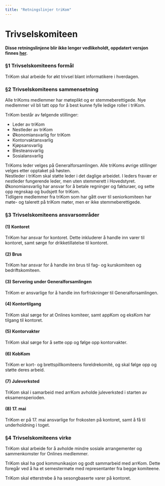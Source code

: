 ```yaml
---
title: "Retningslinjer triKom"
---
```


Trivselskomiteen
===========

**Disse retningslinjene blir ikke lenger vedlikeholdt, oppdatert versjon finnes [her](/info/innsikt-og-interface/retningslinjer/trikom/).**

### §1 Trivselskomiteens formål

TriKom skal arbeide for økt trivsel blant informatikere i hverdagen.

### §2 Trivselskomiteens sammensetning

Alle triKoms medlemmer har møteplikt og er stemmeberettigede. Nye medlemmer vil bli tatt opp for å best kunne fylle ledige roller i triKom.

TriKom består av følgende stillinger: 

* Leder av triKom
* Nestleder av triKom
* Økonomiansvarlig for triKom
* Kontorvaktansvarlig
* Kjøpsansvarlig
* Blesteansvarlig
* Sosialansvarlig


TriKoms leder velges på Generalforsamlingen. Alle triKoms øvrige stillinger velges etter opptaket på høsten.    
Nestleder i triKom skal støtte leder i det daglige arbeidet. I leders fravær er nestleder fungerende leder, men uten stemmerett i Hovedstyret.    
Økonomiansvarlig har ansvar for å betale regninger og fakturaer, og sette opp regnskap og budsjett for triKom.    
Tidligere medlemmer fra triKom som har gått over til seniorkomiteen har møte- og talerett på triKom møter, men er ikke stemmeberettigede.

### §3 Trivselskomiteens ansvarsområder

#### (1) Kontoret

TriKom har ansvar for kontoret. Dette inkluderer å handle inn varer til kontoret, samt sørge for drikketillatelse til kontoret.

#### (2) Brus

TriKom har ansvar for å handle inn brus til fag- og kurskomiteen og bedriftskomiteen.

#### (3) Servering under Generalforsamlingen

TriKom er ansvarlige for å handle inn forfriskninger til Generalforsamlingen.

#### (4) Kontortilgang

TriKom skal sørge for at Onlines komiteer, samt appKom og eksKom har tilgang til kontoret.

#### (5) Kontorvakter

TriKom skal sørge for å sette opp og følge opp kontorvakter.

#### (6) KobKom

TriKom er kort- og brettspillkomiteens foreldrekomité, og skal følge opp og støtte deres arbeid.

#### (7) Juleverksted

TriKom skal i samarbeid med arrKom avholde juleverksted i starten av eksamensperioden.

#### (8) 17. mai

TriKom er på 17. mai ansvarlige for frokosten på kontoret, samt å få til underholdning i toget.

### §4 Trivselskomiteens virke

TriKom skal arbeide for å avholde mindre sosiale arrangementer og sammenkomster for Onlines medlemmer.

TriKom skal ha god kommunikasjon og godt sammarbeid med arrKom. Dette foregår ved å ha et semestermøte med representanter fra begge komiteene.

TriKom skal etterstrebe å ha sesongbaserte varer på kontoret.